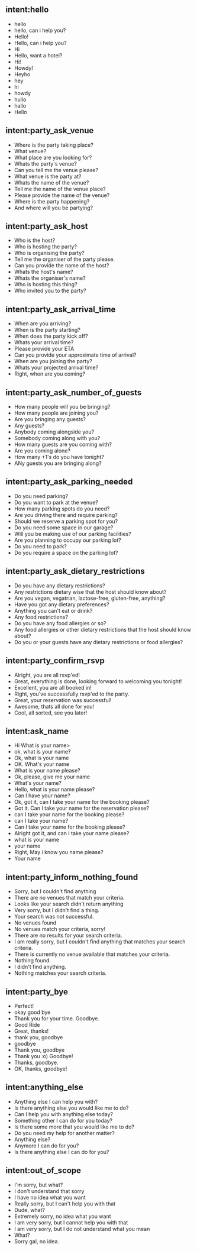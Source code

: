 ## intent:hello
- hello
- hello, can i help you?
- Hello!
- Hello, can i help you?
- Hi
- Hello, want a hotel?
- Hi!
- Howdy!
- Heyho
- hey
- hi
- howdy
- hullo
- hallo
- Hello

## intent:party_ask_venue
- Where is the party taking place?
- What venue?
- What place are you looking for?
- Whats the party's venue?
- Can you tell me the venue please?
- What venue is the party at?
- Whats the name of the venue?
- Tell me the name of the venue place?
- Please provide the name of the venue?
- Where is the party happening?
- And where will you be partying?

## intent:party_ask_host
- Who is the host?
- Who is hosting the party?
- Who is organising the party?
- Tell me the organiser of the party please.
- Can you provide the name of the host?
- Whats the host's name?
- Whats the organiser's name?
- Who is hosting this thing?
- Who invited you to the party?

## intent:party_ask_arrival_time
- When are you arriving?
- When is the party starting?
- When does the party kick off?
- Whats your arrival time?
- Please provide your ETA
- Can you provide your approximate time of arrival?
- When are you joining the party?
- Whats your projected arrival time?
- Right, when are you coming?

## intent:party_ask_number_of_guests
- How many people will you be bringing?
- How many people are joining you?
- Are you bringing any guests?
- Any guests?
- Anybody coming alongside you?
- Somebody coming along with you?
- How many guests are you coming with?
- Are you coming alone?
- How many +1's do you have tonight?
- ANy guests you are bringing along?

## intent:party_ask_parking_needed
- Do you need parking?
- Do you want to park at the venue?
- How many parking spots do you need?
- Are you driving there and require parking?
- Should we reserve a parking spot for you?
- Do you need some space in our garage?
- Will you be making use of our parking facilities?
- Are you planning to occupy our parking lot?
- Do you need to park?
- Do you require a space on the parking lot?

## intent:party_ask_dietary_restrictions
- Do you have any dietary restrictions?
- Any restrictions dietary wise that the host should know about?
- Are you vegan, vegatrian, lactose-free, gluten-free, anything?
- Have you got any dietary preferences?
- Anything you can't eat or drink?
- Any food restrictions?
- Do you have any food allergies or so?
- Any food allergies or other dietary restrictions that the host should know about?
- Do you or your guests have any dietary restrictions or food allergies?

## intent:party_confirm_rsvp
- Alright, you are all rsvp'ed!
- Great, everything is done, looking forward to welcoming you tonight!
- Excellent, you are all booked in!
- Right, you've successfully rsvp'ed to the party.
- Great, your reservation was successful!
- Awesome, thats all done for you!
- Cool, all sorted, see you later!

## intent:ask_name
- Hi What is your name>
- ok, what is your name?
- Ok, what is your name
- OK. What's your name 
- What is your name please?
- Ok, please, give me your name
- What's your name?
- Hello, what is your name please?
- Can I have your name?
- Ok, got it, can I take your name for the booking please?
- Got it. Can I take your name for the reservation please?
- can I take your name for the booking please?
- can I take your name?
- Can I take your name for the booking please?
- Alright got it, and can I take your name please?
- what is your name
- your name
- Right, May i know you name please?
- Your name

## intent:party_inform_nothing_found
- Sorry, but I couldn't find anything
- There are no venues that match your criteria.
- Looks like your search didn't return anything
- Very sorry, but I didn't find a thing.
- Your search was not successful.
- No venues found
- No venues match your criteria, sorry!
- There are no results for your search criteria.
- I am really sorry, but I couldn't find anything that matches your search criteria.
- There is currently no venue available that matches your criteria.
- Nothing found.
- I didn't find anything.
- Nothing matches your search criteria.

## intent:party_bye
- Perfect!
- okay good bye
- Thank you for your time. Goodbye.
- Good Ride
- Great, thanks!
- thank you, goodbye
- goodbye
- Thank you, goodbye
- Thank you :o) Goodbye!
- Thanks, goodbye.
- OK, thanks, goodbye!

## intent:anything_else
- Anything else I can help you with?
- Is there anything else you would like me to do?
- Can I help you with anything else today?
- Something other I can do for you today?
- Is there some more that you would like me to do?
- Do you need my help for another matter?
- Anything else?
- Anymore I can do for you?
- Is there anything else I can do for you?

## intent:out_of_scope
- I'm sorry, but what?
- I don't understand that sorry
- I have no idea what you want
- Really sorry, but I can't help you with that
- Dude, what?
- Extremely sorry, no idea what you want
- I am very sorry, but I cannot help you with that
- I am very sorry, but I do not understand what you mean
- What?
- Sorry gal, no idea.